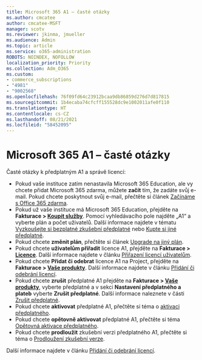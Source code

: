 ```yaml
---
title: Microsoft 365 A1 – časté otázky
ms.author: cmcatee
author: cmcatee-MSFT
manager: scotv
ms.reviewer: jkinma, jmueller
ms.audience: Admin
ms.topic: article
ms.service: o365-administration
ROBOTS: NOINDEX, NOFOLLOW
localization_priority: Priority
ms.collection: Adm_O365
ms.custom:
- commerce_subscriptions
- "4981"
- "9002568"
ms.openlocfilehash: 76f09fd64c23912bcaa9db86859d276d7d817815
ms.sourcegitcommit: 1b4ecaba74cfcff155528dc9e1002011afe0f110
ms.translationtype: HT
ms.contentlocale: cs-CZ
ms.lasthandoff: 08/21/2021
ms.locfileid: "58452095"
---
```

# <a name="microsoft-365-a1-faq"></a>Microsoft 365 A1 – časté otázky

Časté otázky k předplatným A1 a správě licencí:

- Pokud vaše instituce zatím nenastavila Microsoft 365 Education, ale vy chcete přidat Microsoft 365 zdarma, můžete **začít** tím, že zadáte svůj e-mail. Pokud chcete poskytnout svůj e-mail, přečtěte si článek [Začínáme s Office 365 zdarma](https://www.microsoft.com/education/products/office).  
- Pokud už vaše instituce má Microsoft 365 Education, přejděte na **Fakturace > [Koupit služby](https://go.microsoft.com/fwlink/p/?linkid=868433)**. Pomocí vyhledávacího pole najděte „A1“ a vyberte plán a počet uživatelů. Další informace najdete v tématu [Vyzkoušejte si bezplatné zkušební předplatné](https://docs.microsoft.com/microsoft-365/commerce/try-or-buy-microsoft-365#try-a-free-trial-subscription) nebo [Kupte si jiné předplatné](https://docs.microsoft.com/microsoft-365/commerce/try-or-buy-microsoft-365#buy-a-different-subscription).
- Pokud chcete **změnit plán**, přečtěte si článek [Upgrade na jiný plán](https://docs.microsoft.com/microsoft-365/commerce/subscriptions/upgrade-to-different-plan).
- Pokud chcete **uživatelům přiřadit** licence A1, přejděte na **Fakturace > [Licence](https://go.microsoft.com/fwlink/p/?linkid=842264)**. Další informace najdete v článku [Přiřazení licencí uživatelům](https://docs.microsoft.com/microsoft-365/admin/manage/assign-licenses-to-users).
- Pokud chcete **Přidat či odebrat** licence A1 na Project, přejděte na **Fakturace > [Vaše produkty](https://go.microsoft.com/fwlink/p/?linkid=842054)**. Další informace najdete v článku [Přidání či odebrání licencí](https://docs.microsoft.com/microsoft-365/commerce/licenses/buy-licenses#buy-or-remove-licenses-for-your-business-subscription).
- Pokud chcete **zrušit** předplatné A1 přejděte na **Fakturace > [Vaše produkty](https://go.microsoft.com/fwlink/p/?linkid=842054)**, vyberte předplatné a v sekci **Nastavení předplatného a plateb** vyberte **Zrušit předplatné**. Další informace naleznete v části [Zrušit předplatné](https://docs.microsoft.com/microsoft-365/commerce/subscriptions/cancel-your-subscription).
- Pokud chcete **aktivovat** předplatné A1, přečtěte si téma o [aktivaci předplatného](https://docs.microsoft.com/alchemyinsights/activate-your-office-365-subscription).
- Pokud chcete **opětovně aktivovat** předplatné A1, přečtěte si téma [Opětovná aktivace předplatného](https://docs.microsoft.com/alchemyinsights/reactivate-your-subscription).
- Pokud chcete **prodloužit** zkušební verzi předplatného A1, přečtěte si téma o [Prodloužení zkušební verze](https://docs.microsoft.com/microsoft-365/commerce/extend-your-trial).

Další informace najdete v článku [Přidání či odebrání licencí](https://docs.microsoft.com/microsoft-365/commerce/licenses/buy-licenses).
